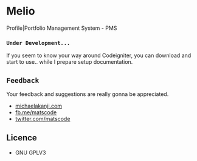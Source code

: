 # Melio
Profile|Portfolio Management System - PMS


### `Under Development...`
If you seem to know your way around Codeigniter, you can download and start to use.. while I prepare setup documentation.

## `Feedback`
Your feedback and suggestions are really gonna be appreciated. 
- [michaelakanji.com](http://michaelakanji.com)
- [fb.me/matscode](http://fb.com/matscode)
- [twitter.com/matscode](http://twitter.com/matscode)


## Licence
- GNU GPLV3
